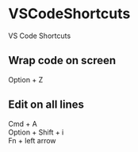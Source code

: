 # VSCodeShortcuts
VS Code Shortcuts


## Wrap code on screen

Option + Z

## Edit on all lines

Cmd + A
<br/>
Option + Shift + i
<br/>
Fn + left arrow
